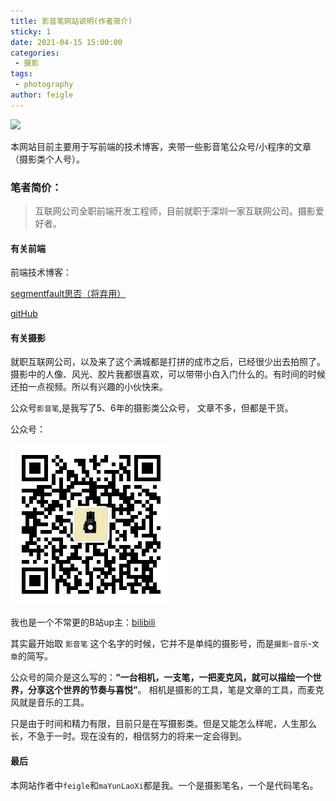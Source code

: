 ```yaml
---
title: 影音笔网站说明(作者简介)
sticky: 1
date: 2021-04-15 15:00:00
categories:
 - 摄影
tags:
 - photography
author: feigle
---
```

![](http://img.yingyinbi.com/picgo/20220224222136.jpeg?imageslim)

本网站目前主要用于写前端的技术博客，夹带一些影音笔公众号/小程序的文章（摄影类个人号）。

### 笔者简价： 

> 互联网公司全职前端开发工程师，目前就职于深圳一家互联网公司。摄影爱好者。

#### 有关前端

前端技术博客：

[segmentfault思否（将弃用）](https://segmentfault.com/u/mayunlaoxi)

[gitHub](https://github.com/maYunLaoXi)
#### 有关摄影

就职互联网公司，以及来了这个满城都是打拼的成市之后，已经很少出去拍照了。摄影中的人像、风光、胶片我都很喜欢，可以带带小白入门什么的。有时间的时候还拍一点视频。所以有兴趣的小伙快来。

公众号`影音笔`,是我写了5、6年的摄影类公众号， 文章不多，但都是干货。

公众号： 

![yingyinbi-qrcode.jpg](../images/yingyinbi-qrcode.jpg)

我也是一个不常更的B站up主：[bilibili](https://space.bilibili.com/275337660)

其实最开始取 `影音笔` 这个名字的时候，它并不是单纯的摄影号，而是`摄影`-`音乐`-`文章`的简写。

公众号的简介是这么写的：**“一台相机，一支笔，一把麦克风，就可以描绘一个世界，分享这个世界的节奏与喜悦”**。 相机是摄影的工具，笔是文章的工具，而麦克风就是音乐的工具。

只是由于时间和精力有限，目前只是在写摄影类。但是又能怎么样呢，人生那么长，不急于一时。现在没有的，相信努力的将来一定会得到。

#### 最后
本网站作者中`feigle`和`maYunLaoXi`都是我。一个是摄影笔名，一个是代码笔名。
